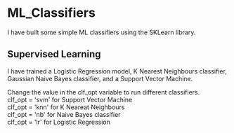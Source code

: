 # ML_Classifiers
I have built some simple ML classifiers using the SKLearn library.

## Supervised Learning
I have trained a Logistic Regression model, K Nearest Neighbours classifier, Gaussian Naive Bayes classifier, and a Support Vector Machine.

Change the value in the clf_opt variable to run different classifiers. <br>
clf_opt = 'svm' for Support Vector Machine<br>
clf_opt = 'knn' for K Neareat Neighbours<br>
clf_opt = 'nb' for Naive Bayes classifier<br>
clf_opt = 'lr' for Logistic Regression
